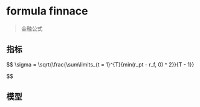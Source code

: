 
# formula finnace
> 金融公式


## 指标


$$
\sigma = \sqrt{\frac{\sum\limits_{t = 1}^{T}{min(r_pt - r_f, 0) ^ 2}}{T - 1}}

$$


## 模型